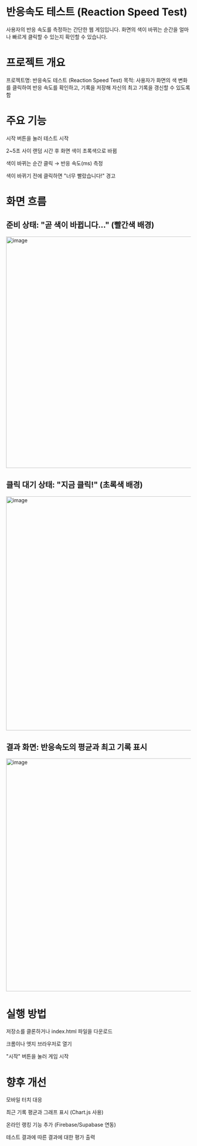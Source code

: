 # **반응속도 테스트 (Reaction Speed Test)**

사용자의 반응 속도를 측정하는 간단한 웹 게임입니다. 화면의 색이 바뀌는 순간을 얼마나 빠르게 클릭할 수 있는지 확인할 수 있습니다.

# 프로젝트 개요

프로젝트명: 반응속도 테스트 (Reaction Speed Test)
목적: 사용자가 화면의 색 변화를 클릭하여 반응 속도를 확인하고, 기록을 저장해 자신의 최고 기록을 갱신할 수 있도록 함

# 주요 기능

시작 버튼을 눌러 테스트 시작

2~5초 사이 랜덤 시간 후 화면 색이 초록색으로 바뀜

색이 바뀌는 순간 클릭 → 반응 속도(ms) 측정

색이 바뀌기 전에 클릭하면 "너무 빨랐습니다!" 경고


# 화면 흐름

## 준비 상태: "곧 색이 바뀝니다..." (빨간색 배경)

<img width="897" height="630" alt="image" src="https://github.com/user-attachments/assets/194f975b-fc92-4dad-9fdb-fe1baf30bd2d" />

## 클릭 대기 상태: "지금 클릭!" (초록색 배경)

<img width="900" height="637" alt="image" src="https://github.com/user-attachments/assets/ee69c7a0-f707-43ae-8b96-1d53e676aca1" />


## 결과 화면: 반응속도의 평균과 최고 기록 표시

<img width="901" height="634" alt="image" src="https://github.com/user-attachments/assets/21330489-382a-46a6-b105-189a7be16767" />



# 실행 방법

저장소를 클론하거나 index.html 파일을 다운로드

크롬이나 엣지 브라우저로 열기

"시작" 버튼을 눌러 게임 시작


# 향후 개선

모바일 터치 대응

최근 기록 평균과 그래프 표시 (Chart.js 사용)

온라인 랭킹 기능 추가 (Firebase/Supabase 연동)

테스트 결과에 따른 결과에 대한 평가 출력